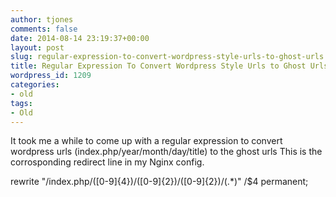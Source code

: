 ```yaml
---
author: tjones
comments: false
date: 2014-08-14 23:19:37+00:00
layout: post
slug: regular-expression-to-convert-wordpress-style-urls-to-ghost-urls
title: Regular Expression To Convert Wordpress Style Urls to Ghost Urls
wordpress_id: 1209
categories:
- old
tags:
- Old
---
```


It took me a while to come up with a regular expression to convert wordpress urls (index.php/year/month/day/title) to the ghost urls  This is the corrosponding redirect line in my Nginx config. 





rewrite "/index.php/([0-9]{4})/([0-9]{2})/([0-9]{2})/(.*)" /$4 permanent;
